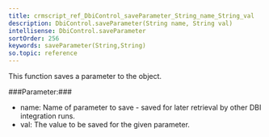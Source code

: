 ```yaml
---
title: crmscript_ref_DbiControl_saveParameter_String_name_String_val
description: DbiControl.saveParameter(String name, String val)
intellisense: DbiControl.saveParameter
sortOrder: 256
keywords: saveParameter(String,String)
so.topic: reference
---
```



This function saves a parameter to the object.




###Parameter:###


 - name: Name of parameter to save - saved for later retrieval by other DBI integration runs.
 - val: The value to be saved for the given parameter.


